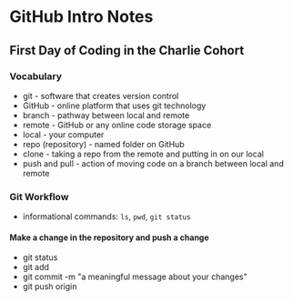 # GitHub Intro Notes

## First Day of Coding in the Charlie Cohort

### Vocabulary
- git - software that creates version control
- GitHub - online platform that uses git technology
- branch - pathway between local and remote 
- remote - GitHub or any online code storage space
- local - your computer
- repo (repository) - named folder on GitHub
- clone - taking a repo from the remote and putting in on our local
- push and pull - action of moving code on a branch between local and remote

### Git Workflow
- informational commands: `ls`, `pwd`, `git status`

#### Make a change in the repository and push a change
- git status
- git add <file-name>
- git commit -m "a meaningful message about your changes"
- git push origin <branch-name>

